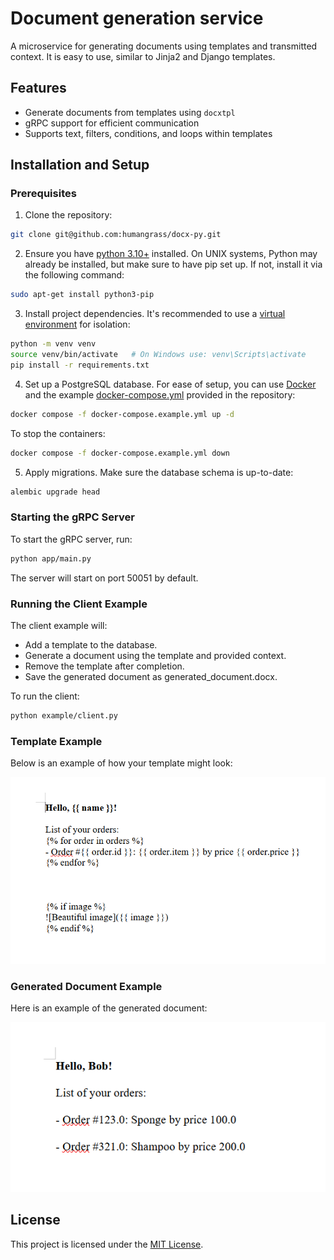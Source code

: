 # Document generation service

A microservice for generating documents using templates and transmitted context. It is easy to use, similar to Jinja2
and Django templates.

## Features

- Generate documents from templates using `docxtpl`
- gRPC support for efficient communication
- Supports text, filters, conditions, and loops within templates

## Installation and Setup

### Prerequisites

1. Clone the repository:

```bash
git clone git@github.com:humangrass/docx-py.git
```

2. Ensure you have [python 3.10+](https://www.python.org/downloads/) installed. On UNIX systems, Python may already be
   installed, but make sure to have pip set up. If not, install it via the following command:

```bash
sudo apt-get install python3-pip
```

3. Install project dependencies. It's recommended to use
   a [virtual environment](https://docs.python.org/3/library/venv.html) for isolation:

```bash
python -m venv venv
source venv/bin/activate   # On Windows use: venv\Scripts\activate
pip install -r requirements.txt
```

4. Set up a PostgreSQL database. For ease of setup, you can use [Docker](https://docs.docker.com/engine/install/) and
   the example [docker-compose.yml](docker-compose.example.yml) provided in the repository:

```bash
docker compose -f docker-compose.example.yml up -d
```

To stop the containers:

```bash
docker compose -f docker-compose.example.yml down
```

5. Apply migrations. Make sure the database schema is up-to-date:

```bash
alembic upgrade head
```

### Starting the gRPC Server

To start the gRPC server, run:

```bash
python app/main.py
```

The server will start on port 50051 by default.

### Running the Client Example

The client example will:

* Add a template to the database.
* Generate a document using the template and provided context.
* Remove the template after completion.
* Save the generated document as generated_document.docx.

To run the client:

```bash
python example/client.py
```

### Template Example

Below is an example of how your template might look:

![img.png](example/template.png)

### Generated Document Example

Here is an example of the generated document:

![img_1.png](example/generated.png)

## License

This project is licensed under the [MIT License](LICENSE).
